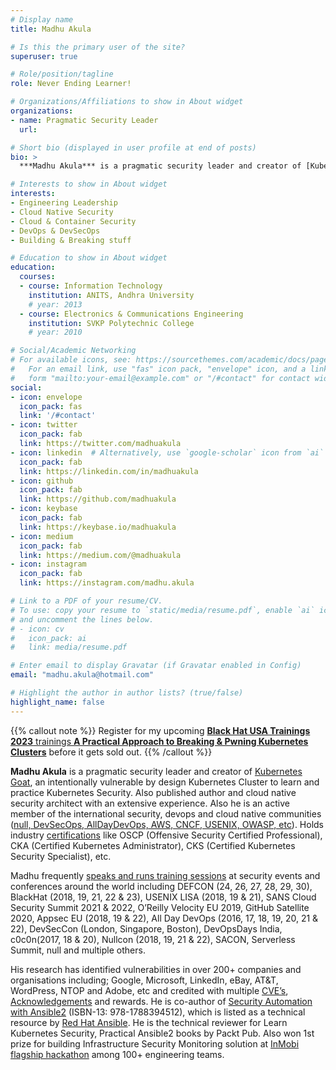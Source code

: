 ```yaml
---
# Display name
title: Madhu Akula

# Is this the primary user of the site?
superuser: true

# Role/position/tagline
role: Never Ending Learner!

# Organizations/Affiliations to show in About widget
organizations:
- name: Pragmatic Security Leader
  url: 

# Short bio (displayed in user profile at end of posts)
bio: >
  ***Madhu Akula*** is a pragmatic security leader and creator of [Kubernetes Goat](https://github.com/madhuakula/kubernetes-goat), an intentionally vulnerable by design Kubernetes Cluster to learn and practice Kubernetes Security. Also published author and cloud native security researcher with an extensive experience. Also he is an active member of the international security, devops and cloud native communities ([null, DevSecOps, AllDayDevOps, AWS, CNCF, USENIX, OWASP, etc](https://madhuakula.com#volunteering)). Holds industry [certifications](https://madhuakula.com#accomplishments) like OSCP (Offensive Security Certified Professional), CKA (Certified Kubernetes Administrator), CKS (Certified Kubernetes Security Specialist), etc. Madhu frequently [speaks and runs training sessions](https://madhuakula.com/event/) at security events and conferences around the world including DEFCON (24, 26, 27, 28, 29, 30), BlackHat (2018, 19, 21, 22 & 23), USENIX LISA (2018, 19 & 21), SANS Cloud Security Summit 2021 & 2022, O’Reilly Velocity EU 2019, GitHub Satellite 2020, Appsec EU (2018, 19, 22), All Day DevOps (2016, 17, 18, 19, 20, 21 & 22), DevSecCon (London, Singapore, Boston), DevOpsDays India, c0c0n(2017, 18 & 20), Nullcon (2018, 19, 21 & 22), SACON 2019, Serverless Summit, null and multiple others. His research has identified vulnerabilities in over 200+ companies and organisations including; Google, Microsoft, LinkedIn, eBay, AT&T, WordPress, NTOP and Adobe, etc and credited with multiple [CVE’s](https://madhuakula.com/publication/security-vulnerabilities-advisories/), [Acknowledgements](https://madhuakula.com/publication/security-vulnerabilities-acknowledgements/) and rewards. He is co-author of [Security Automation with Ansible2](https://www.secautomationbook.com/) (ISBN-13: 978-1788394512), which is listed as a technical resource by [Red Hat Ansible](https://www.ansible.com/resources/ebooks/security-automation-with-ansible-2). He is the technical reviewer for Learn Kubernetes Security, Practical Ansible2 books by Packt Pub. Also won 1st prize for building Infrastructure Security Monitoring solution at [InMobi flagship hackathon](https://inmobihackdaysummer2015.devpost.com) among 100+ engineering teams.

# Interests to show in About widget
interests:
- Engineering Leadership
- Cloud Native Security
- Cloud & Container Security
- DevOps & DevSecOps
- Building & Breaking stuff

# Education to show in About widget
education:
  courses:
  - course: Information Technology
    institution: ANITS, Andhra University
    # year: 2013
  - course: Electronics & Communications Engineering
    institution: SVKP Polytechnic College
    # year: 2010

# Social/Academic Networking
# For available icons, see: https://sourcethemes.com/academic/docs/page-builder/#icons
#   For an email link, use "fas" icon pack, "envelope" icon, and a link in the
#   form "mailto:your-email@example.com" or "/#contact" for contact widget.
social:
- icon: envelope
  icon_pack: fas
  link: '/#contact'
- icon: twitter
  icon_pack: fab
  link: https://twitter.com/madhuakula
- icon: linkedin  # Alternatively, use `google-scholar` icon from `ai` icon pack
  icon_pack: fab
  link: https://linkedin.com/in/madhuakula
- icon: github
  icon_pack: fab
  link: https://github.com/madhuakula
- icon: keybase
  icon_pack: fab
  link: https://keybase.io/madhuakula
- icon: medium
  icon_pack: fab
  link: https://medium.com/@madhuakula
- icon: instagram
  icon_pack: fab
  link: https://instagram.com/madhu.akula

# Link to a PDF of your resume/CV.
# To use: copy your resume to `static/media/resume.pdf`, enable `ai` icons in `params.toml`, 
# and uncomment the lines below.
# - icon: cv
#   icon_pack: ai
#   link: media/resume.pdf

# Enter email to display Gravatar (if Gravatar enabled in Config)
email: "madhu.akula@hotmail.com"

# Highlight the author in author lists? (true/false)
highlight_name: false
---
```


{{% callout note %}}
Register for my upcoming [**Black Hat USA Trainings 2023** trainings **A Practical Approach to Breaking & Pwning Kubernetes Clusters**](https://www.blackhat.com/us-23/training/schedule/presenters.html#madhu-akula-33275) before it gets sold out.
{{% /callout %}}


**Madhu Akula** is a pragmatic security leader and creator of [Kubernetes Goat](https://github.com/madhuakula/kubernetes-goat), an intentionally vulnerable by design Kubernetes Cluster to learn and practice Kubernetes Security. Also published author and cloud native security architect with an extensive experience. Also he is an active member of the international security, devops and cloud native communities ([null, DevSecOps, AllDayDevOps, AWS, CNCF, USENIX, OWASP, etc](#volunteering)). Holds industry [certifications](#accomplishments) like OSCP (Offensive Security Certified Professional), CKA (Certified Kubernetes Administrator), CKS (Certified Kubernetes Security Specialist), etc.

Madhu frequently [speaks and runs training sessions](/event/) at security events and conferences around the world including DEFCON (24, 26, 27, 28, 29, 30), BlackHat (2018, 19, 21, 22 & 23), USENIX LISA (2018, 19 & 21), SANS Cloud Security Summit 2021 & 2022, O’Reilly Velocity EU 2019, GitHub Satellite 2020, Appsec EU (2018, 19 & 22), All Day DevOps (2016, 17, 18, 19, 20, 21 & 22), DevSecCon (London, Singapore, Boston), DevOpsDays India, c0c0n(2017, 18 & 20), Nullcon (2018, 19, 21 & 22), SACON, Serverless Summit, null and multiple others.

His research has identified vulnerabilities in over 200+ companies and organisations including; Google, Microsoft, LinkedIn, eBay, AT&T, WordPress, NTOP and Adobe, etc and credited with multiple [CVE’s](/publication/security-vulnerabilities-advisories/), [Acknowledgements](/publication/security-vulnerabilities-acknowledgements/) and rewards. He is co-author of [Security Automation with Ansible2](https://www.secautomationbook.com/) (ISBN-13: 978-1788394512), which is listed as a technical resource by [Red Hat Ansible](https://www.ansible.com/resources/ebooks/security-automation-with-ansible-2).  He is the technical reviewer for Learn Kubernetes Security, Practical Ansible2 books by Packt Pub. Also won 1st prize for building Infrastructure Security Monitoring solution at [InMobi flagship hackathon](https://inmobihackdaysummer2015.devpost.com) among 100+ engineering teams.
